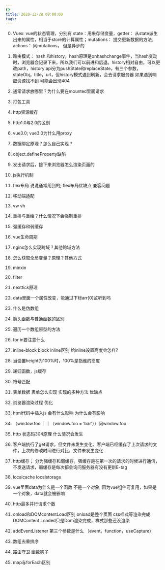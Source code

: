 ```yaml
---
{}
title: 2020-12-28 08:00:00
tags:
---
```


0. Vuex: vue的状态管理，分别有 state：用来存储变量，getter： 从state派生出来的属性，相当于store的计算属性；mutations： 提交更新数据的方法， actions： 同mutations， 但是异步的

1. 路由模式： hash 和history，hash原理是onhashchange事件，当hash变动时，浏览器会记录下来，所以我们可以前进和后退。history相对自由，可以更改path，history api分为pushState和replaceState，有三个参数，stateObj，title，url，但history模式遇到刷新，会去请求服务器 如果遇到响应资源找不到 可能会出现404

2. 通常请求放哪里？为什么要在mounted里面请求

3. 打包工具 

4. http资源缓存

5. http1.0与2.0的区别

6. vue3.0; vue3.0为什么用proxy

7. 数据绑定原理？怎么自己实现？

8. object.defineProperty缺陷

9. 发出请求后，接下来浏览器怎么渲染页面的

10. js执行机制

11. flex布局 说说通常用到的; flex布局优缺点 兼容问题

12. 移动端适配

13. vw vh

14. 重排与重绘？什么情况下会强制重排

15. 强缓存和弱缓存

16. vue生命周期

17. nginx怎么实现跨域？其他跨域方法

18. 怎么获取全局变量？原理？其他方式

19. minxin

20. filter

21. nexttick原理

22. data里面一个属性改变，能通过下标arr[0]监听到吗

23. 什么是伪数组

24. 箭头函数与普通函数的区别

25. 遍历一个数组原型的方法

26. for in要注意什么

27. inline-block block inline区别 给inline设置高度会怎样?

28. 当设置height为100%时，100%是指谁的高度

29. 递归函数，js缓存

30. 符号匹配

31. 表单数据 表单怎么实现 实现的多种方法 优缺点

32. 浏览器渲染过程 优化

33. html代码中插入js 会有什么影响 为什么会有影响

34. （window.foo ｜｜（window.foo = ‘bar’））问window.foo

35. http 状态码304原理 什么情况会发生

36. 客户端执行了get请求，但文件未发生变化、客户端已经缓存了上次请求的文件，上次的修改时间进行对比，文件未发生变化

37. http缓存； 分为强缓存和弱缓存，强缓存是在第一次的请求的时候进行通信，不发送请求，弱缓存是每次都会询问服务器有没有更新E-tag

38. localcache localstorage

39. vue里面data为什么是一个函数 不是一个对象; 因为vue组件可复用，如果是一个对象，data就会被影响

40. http最多并行请求个数

41. onload和DOMcontentLoad区别
    onload是整个页面 css样式等渲染完成
    DOMContent Loaded只是Dom渲染完成，样式那些还没渲染

42. addEventListener 第三个参数是什么
    （event，function，useCapture）

43. 数组去重排序

44. 路由守卫 函数钩子

45. map与forEach区别